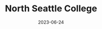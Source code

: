 ---
title: "North Seattle College"
type: collect
date: 2023-06-24
hashtag: north-seattle-college
tags:
  - college
  - Seattle
---